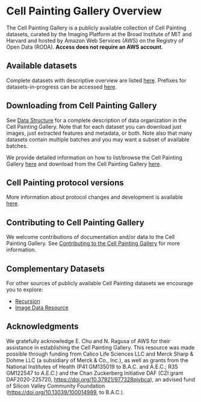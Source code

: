 # Cell Painting Gallery Overview

The Cell Painting Gallery is a publicly available collection of Cell Painting datasets, curated by the Imaging Platform at the Broad Institute of MIT and Harvard and hosted by Amazon Web Services (AWS) on the Registry of Open Data (RODA).
**Access does not require an AWS account**.

## Available datasets

Complete datasets with descriptive overview are listed [here](https://github.com/broadinstitute/cellpainting-gallery/blob/main/README.md).
Prefixes for datasets-in-progress can be accessed [here](prefixes.md).

## Downloading from Cell Painting Gallery

See [Data Structure](data_structure.md) for a complete description of data organization in the Cell Painting Gallery.
Note that for each dataset you can download just images, just extracted features and metadata, or both.
Note also that many datasets contain multiple batches and you may want a subset of available batches.

We provide detailed information on how to list/browse the Cell Painting Gallery [here](browsing_data.md) and download from the Cell Painting Gallery [here](download_instructions.md).

## Cell Painting protocol versions

More information about protocol changes and development is available [here](https://github.com/carpenter-singh-lab/2023_Cimini_NatureProtocols/wiki#updates-to-the-cell-painting-protocol).

## Contributing to Cell Painting Gallery

We welcome contributions of documentation and/or data to the Cell Painting Gallery.
See [Contributing to the Cell Painting Gallery](contributing_to_cpg.md) for more information.

## Complementary Datasets

For other sources of publicly available Cell Painting datasets we encourage you to explore:

- [Recursion](https://www.rxrx.ai)
- [Image Data Resource](https://idr.openmicroscopy.org)

## Acknowledgments

We gratefully acknowledge E. Chu and N. Ragusa of AWS for their assistance in establishing the Cell Painting Gallery. 
This resource was made possible through funding from Calico Life Sciences LLC and Merck Sharp & Dohme LLC (a subsidiary of Merck & Co., Inc.), as well as grants from the National Institutes of Health (P41 GM135019 to B.A.C. and A.E.C.; R35 GM122547 to A.E.C.) and the Chan Zuckerberg Initiative DAF (CZI grant DAF2020-225720, https://doi.org/10.37921/977328pjvbca), an advised fund of Silicon Valley Community Foundation (https://doi.org/10.13039/100014989, to B.A.C.).
